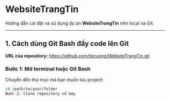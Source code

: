 # WebsiteTrangTin

Hướng dẫn cài đặt và sử dụng dự án **WebsiteTrangTin** trên local và Git.

---

## 1. Cách dùng Git Bash đẩy code lên Git

**URL của repository:**
https://github.com/tpcuong/WebsiteTrangTin.git

### Bước 1: Mở terminal hoặc Git Bash
Chuyển đến thư mục mà bạn muốn lưu project:
```bash
cd /path/to/your/folder
Bước 2: Clone repository về máy
